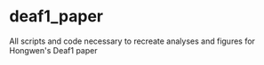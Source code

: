 # deaf1_paper
All scripts and code necessary to recreate analyses and figures for Hongwen's Deaf1 paper
